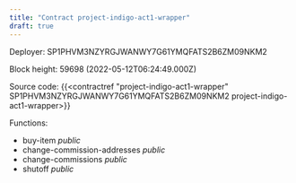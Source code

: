 ```yaml
---
title: "Contract project-indigo-act1-wrapper"
draft: true
---
```

Deployer: SP1PHVM3NZYRGJWANWY7G61YMQFATS2B6ZM09NKM2


 



Block height: 59698 (2022-05-12T06:24:49.000Z)

Source code: {{<contractref "project-indigo-act1-wrapper" SP1PHVM3NZYRGJWANWY7G61YMQFATS2B6ZM09NKM2 project-indigo-act1-wrapper>}}

Functions:

* buy-item _public_
* change-commission-addresses _public_
* change-commissions _public_
* shutoff _public_
